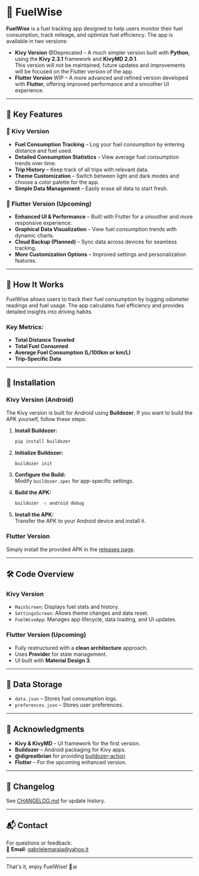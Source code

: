 # 🚗 FuelWise

**FuelWise** is a fuel tracking app designed to help users monitor their fuel consumption, track mileage, and optimize fuel efficiency. The app is available in two versions:  

- **Kivy Version** @Deprecated – A much simpler version built with **Python**, using the **Kivy 2.3.1** framework and **KivyMD 2.0.1**.  
This version will not be maintained, future updates and improvements will be focused on the Flutter version of the app.
- **Flutter Version** WIP – A more advanced and refined version developed with **Flutter**, offering improved performance and a smoother UI experience.  

---

## 🔑 Key Features  

### 🌿 Kivy Version  
- **Fuel Consumption Tracking** – Log your fuel consumption by entering distance and fuel used.  
- **Detailed Consumption Statistics** – View average fuel consumption trends over time.  
- **Trip History** – Keep track of all trips with relevant data.  
- **Theme Customization** – Switch between light and dark modes and choose a color palette for the app.  
- **Simple Data Management** – Easily erase all data to start fresh.  

### 🚀 Flutter Version (Upcoming)  
- **Enhanced UI & Performance** – Built with Flutter for a smoother and more responsive experience.  
- **Graphical Data Visualization** – View fuel consumption trends with dynamic charts.  
- **Cloud Backup (Planned)** – Sync data across devices for seamless tracking.  
- **More Customization Options** – Improved settings and personalization features.  

---

## 📌 How It Works  

FuelWise allows users to track their fuel consumption by logging odometer readings and fuel usage. The app calculates fuel efficiency and provides detailed insights into driving habits.  

### Key Metrics:  
- **Total Distance Traveled**  
- **Total Fuel Consumed**  
- **Average Fuel Consumption (L/100km or km/L)**  
- **Trip-Specific Data**  

---

## 📲 Installation  

### Kivy Version (Android)  
The Kivy version is built for Android using **Buildozer**. If you want to build the APK yourself, follow these steps:  

1. **Install Buildozer:**  

    ```bash
    pip install buildozer
    ```  

2. **Initialize Buildozer:**  

    ```bash
    buildozer init
    ```  

3. **Configure the Build:**  
   Modify `buildozer.spec` for app-specific settings.  

4. **Build the APK:**  

    ```bash
    buildozer -v android debug
    ```  

5. **Install the APK:**  
   Transfer the APK to your Android device and install it.

 ### Flutter Version  
 Simply install the provided APK in the [releases page](https://github.com/haxroor/FuelWise/releases).  

---

## 🛠 Code Overview  

### Kivy Version  
- `MainScreen`: Displays fuel stats and history.  
- `SettingsScreen`: Allows theme changes and data reset.  
- `FuelWiseApp`: Manages app lifecycle, data loading, and UI updates.  

### Flutter Version (Upcoming)  
- Fully restructured with a **clean architecture** approach.  
- Uses **Provider** for state management.  
- UI built with **Material Design 3**.  

---

## 📂 Data Storage  

- `data.json` – Stores fuel consumption logs.  
- `preferences.json` – Stores user preferences.  

---

## 📜 Acknowledgments  

- **Kivy & KivyMD** – UI framework for the first version.
- **Buildozer** – Android packaging for Kivy apps.    
- **@digreatbrian** for providing [buildozer-action](https://github.com/digreatbrian/buildozer-action)
- **Flutter** – For the upcoming enhanced version.

---

## 📅 Changelog  
See [CHANGELOG.md](./CHANGELOG.md) for update history.  

---

## 📬 Contact  

For questions or feedback:  
📧 **Email**: gabrielemaraia@yahoo.it  

---

That's it, enjoy FuelWise! 🚗📊
